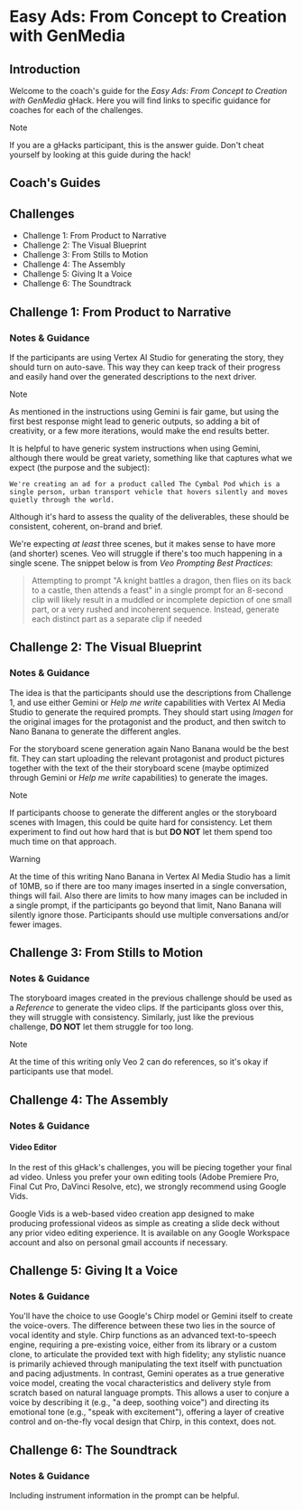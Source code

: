 # Easy Ads: From Concept to Creation with GenMedia

## Introduction

Welcome to the coach's guide for the *Easy Ads: From Concept to Creation with GenMedia* gHack. Here you will find links to specific guidance for coaches for each of the challenges.

> [!NOTE]  
> If you are a gHacks participant, this is the answer guide. Don't cheat yourself by looking at this guide during the hack!

## Coach's Guides

## Challenges

- Challenge 1: From Product to Narrative  
- Challenge 2: The Visual Blueprint  
- Challenge 3: From Stills to Motion  
- Challenge 4: The Assembly  
- Challenge 5: Giving It a Voice  
- Challenge 6: The Soundtrack  

## Challenge 1: From Product to Narrative

### Notes & Guidance

If the participants are using Vertex AI Studio for generating the story, they should turn on auto-save. This way they can keep track of their progress and easily hand over the generated descriptions to the next driver.

> [!NOTE]  
> As mentioned in the instructions using Gemini is fair game, but using the first best response might lead to generic outputs, so adding a bit of creativity, or a few more iterations, would make the end results better.

It is helpful to have generic system instructions when using Gemini, although there would be great variety, something like that captures what we expect (the purpose and the subject):

```text
We're creating an ad for a product called The Cymbal Pod which is a single person, urban transport vehicle that hovers silently and moves quietly through the world.
```

Although it's hard to assess the quality of the deliverables, these should be consistent, coherent, on-brand and brief.

We're expecting *at least* three scenes, but it makes sense to have more (and shorter) scenes. Veo will struggle if there's too much happening in a single scene. The snippet below is from *Veo Prompting Best Practices*:

> Attempting to prompt "A knight battles a dragon, then flies on its back to a castle, then attends a feast" in a single prompt for an 8-second clip will likely result in a muddled or incomplete depiction of one small part, or a very rushed and incoherent sequence. Instead, generate each distinct part as a separate clip if needed

## Challenge 2: The Visual Blueprint

### Notes & Guidance

The idea is that the participants should use the descriptions from Challenge 1, and use either Gemini or *Help me write* capabilities with Vertex AI Media Studio to generate the required prompts. They should start using *Imagen* for the original images for the protagonist and the product, and then switch to Nano Banana to generate the different angles.

For the storyboard scene generation again Nano Banana would be the best fit. They can start uploading the relevant protagonist and product pictures together with the text of the their storyboard scene (maybe optimized through Gemini or *Help me write* capabilities) to generate the images.

> [!NOTE]  
> If participants choose to generate the different angles or the storyboard scenes with Imagen, this could be quite hard for consistency. Let them experiment to find out how hard that is but **DO NOT** let them spend too much time on that approach.

> [!WARNING]  
> At the time of this writing Nano Banana in Vertex AI Media Studio has a limit of 10MB, so if there are too many images inserted in a single conversation, things will fail. Also there are limits to how many images can be included in a single prompt, if the participants go beyond that limit, Nano Banana will silently ignore those. Participants should use multiple conversations and/or fewer images.

## Challenge 3: From Stills to Motion

### Notes & Guidance

The storyboard images created in the previous challenge should be used as a *Reference* to generate the video clips. If the participants gloss over this, they will struggle with consistency. Similarly, just like the previous challenge, **DO NOT** let them struggle for too long.

> [!NOTE]  
> At the time of this writing only Veo 2 can do references, so it's okay if participants use that model.

## Challenge 4: The Assembly

### Notes & Guidance

#### Video Editor

In the rest of this gHack's challenges, you will be piecing together your final ad video. Unless you prefer your own editing tools (Adobe Premiere Pro, Final Cut Pro, DaVinci Resolve, etc), we strongly recommend using Google Vids.

Google Vids is a web-based video creation app designed to make producing professional videos as simple as creating a slide deck without any prior video editing experience. It is available on any Google Workspace account and also on personal gmail accounts if necessary.

## Challenge 5: Giving It a Voice

### Notes & Guidance

You'll have the choice to use Google's Chirp model or Gemini itself to create the voice-overs. The difference between these two lies in the source of vocal identity and style. Chirp functions as an advanced text-to-speech engine, requiring a pre-existing voice, either from its library or a custom clone, to articulate the provided text with high fidelity; any stylistic nuance is primarily achieved through manipulating the text itself with punctuation and pacing adjustments. In contrast, Gemini operates as a true generative voice model, creating the vocal characteristics and delivery style from scratch based on natural language prompts. This allows a user to conjure a voice by describing it (e.g., "a deep, soothing voice") and directing its emotional tone (e.g., "speak with excitement"), offering a layer of creative control and on-the-fly vocal design that Chirp, in this context, does not.

## Challenge 6: The Soundtrack

### Notes & Guidance

Including instrument information in the prompt can be helpful.
